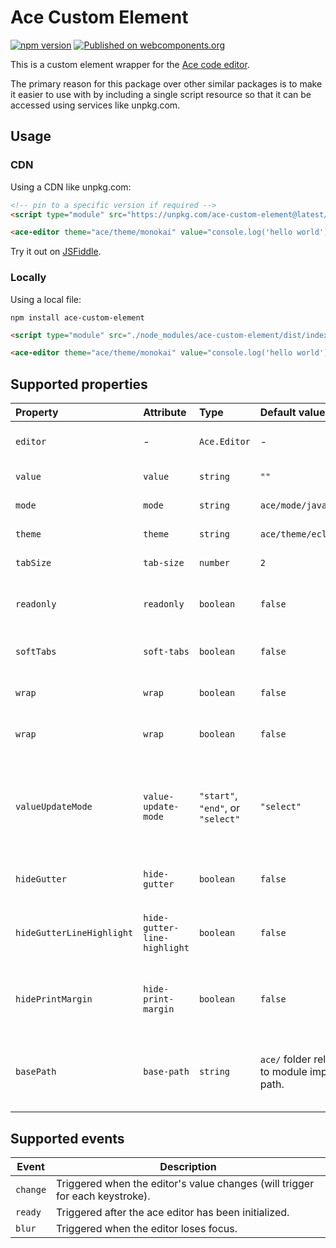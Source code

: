 # Ace Custom Element

[![npm version](https://badge.fury.io/js/ace-custom-element.svg)](https://www.npmjs.com/package/ace-custom-element)
[![Published on webcomponents.org](https://img.shields.io/badge/webcomponents.org-published-blue.svg)](https://www.webcomponents.org/element/ace-custom-element)

This is a custom element wrapper for the [Ace code editor](https://ace.c9.io/).

The primary reason for this package over other similar packages is to make it easier to use with by including a single
script resource so that it can be accessed using services like unpkg.com.

## Usage

### CDN

Using a CDN like unpkg.com:

<!--
```
<custom-element-demo>
  <template>
    <style>
      ace-editor {
        height: 300px;
      }
    </style>
    <next-code-block></next-code-block>
  </template>
</custom-element-demo>
```
-->

```html
<!-- pin to a specific version if required -->
<script type="module" src="https://unpkg.com/ace-custom-element@latest/dist/index.min.js"></script>

<ace-editor theme="ace/theme/monokai" value="console.log('hello world');"></ace-editor>
```

Try it out on [JSFiddle](https://jsfiddle.net/4ejdon81/).

### Locally

Using a local file:

```
npm install ace-custom-element
```

```html
<script type="module" src="./node_modules/ace-custom-element/dist/index.min.js"></script>

<ace-editor theme="ace/theme/monokai" value="console.log('hello world');"></ace-editor>
```

## Supported properties

| Property                  | Attribute                    | Type                              | Default value                                 | Description                                                        |
| :------------------------ | :--------------------------- | :-------------------------------- | :-------------------------------------------- | :----------------------------------------------------------------- |
| `editor`                  | -                            | `Ace.Editor`                      | -                                             | A reference to the ace editor.                                     |
| `value`                   | `value`                      | `string`                          | `""`                                          | Editor text value.                                                 |
| `mode`                    | `mode`                       | `string`                          | `ace/mode/javascript`                         | Editor mode.                                                       |
| `theme`                   | `theme`                      | `string`                          | `ace/theme/eclipse`                           | Editor theme.                                                      |
| `tabSize`                 | `tab-size`                   | `number`                          | `2`                                           | Editor tab size.                                                   |
| `readonly`                | `readonly`                   | `boolean`                         | `false`                                       | Places editor in readonly mode.                                    |
| `softTabs`                | `soft-tabs`                  | `boolean`                         | `false`                                       | Sets editor to use soft tabs.                                      |
| `wrap`                    | `wrap`                       | `boolean`                         | `false`                                       | Sets editor to wrap text.                                          |
| `wrap`                    | `wrap`                       | `boolean`                         | `false`                                       | Sets editor to wrap text.                                          |
| `valueUpdateMode`         | `value-update-mode`          | `"start"`, `"end"`, or `"select"` | `"select"`                                    | Specifies the selection behavior after the value has been updated. |
| `hideGutter`              | `hide-gutter`                | `boolean`                         | `false`                                       | Hides the editor gutter.                                           |
| `hideGutterLineHighlight` | `hide-gutter-line-highlight` | `boolean`                         | `false`                                       | Hides gutter highlight for the current line.                       |
| `hidePrintMargin`         | `hide-print-margin`          | `boolean`                         | `false`                                       | Hides the print margin (vertical ruler).                           |
| `basePath`                | `base-path`                  | `string`                          | `ace/` folder relative to module import path. | Specifies the location to load additional ACE resources.           |

## Supported events

| Event    | Description                                                                  |
| -------- | ---------------------------------------------------------------------------- |
| `change` | Triggered when the editor's value changes (will trigger for each keystroke). |
| `ready`  | Triggered after the ace editor has been initialized.                         |
| `blur`   | Triggered when the editor loses focus.                                       |
